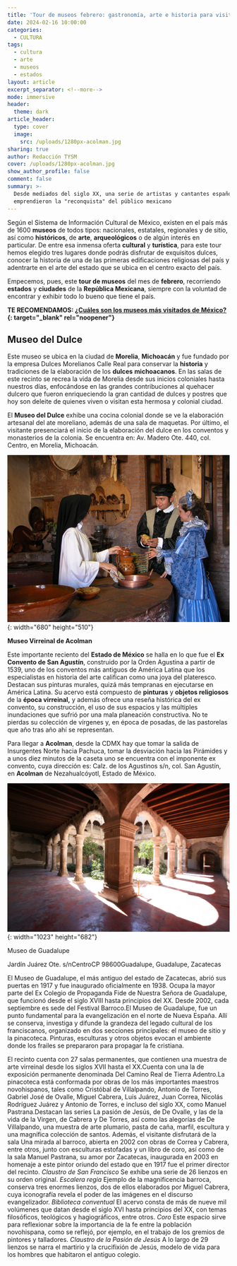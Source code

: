 ```yaml
---
title: 'Tour de museos febrero: gastronomía, arte e historia para visitar '
date: 2024-02-16 10:00:00
categories:
  - CULTURA
tags:
  - cultura
  - arte
  - museos
  - estados
layout: article
excerpt_separator: <!--more-->
mode: immersive
header:
  theme: dark
article_header:
  type: cover
  image:
    src: /uploads/1280px-acolman.jpg
sharing: true
author: Redacción TYSM
cover: /uploads/1280px-acolman.jpg
show_author_profile: false
comment: false
summary: >-
  Desde mediados del siglo XX, una serie de artistas y cantantes españoles
  emprendieron la "reconquista" del público mexicano
---
```

Según el Sistema de Información Cultural de México, existen en el país más de 1600 **museos** de todos tipos: nacionales, estatales, regionales y de sitio, así como **históricos**, de **arte**, **arqueológicos** o de algún interés en particular. De entre esa inmensa oferta **cultural** y **turística**, para este tour hemos elegido tres lugares donde podrás disfrutar de exquisitos dulces, conocer la historia de una de las primeras edificaciones religiosas del país y adentrarte en el arte del estado que se ubica en el centro exacto del país.

Empecemos, pues, este **tour de museos** del mes de **febrero**, recorriendo **estados** y **ciudades** de la **República Mexicana**, siempre con la voluntad de encontrar y exhibir todo lo bueno que tiene el país.

**TE RECOMENDAMOS: [¿Cuáles son los museos más visitados de México?](https://blog.tonoysumariachi.com/turismo/2022/06/07/cuales-son-los-museos-mas-visitados-de-mexico.html){: target="_blank" rel="noopener"}**

## Museo del Dulce

Este museo se ubica en la ciudad de **Morelia**, **Michoacán** y fue fundado por la empresa Dulces Morelianos Calle Real para conservar la **historia** y tradiciones de la elaboración de los **dulces** **michoacanos**. En las salas de este recinto se recrea la vida de Morelia desde sus inicios coloniales hasta nuestros días, enfocándose en las grandes contribuciones al quehacer dulcero que fueron enriqueciendo la gran cantidad de dulces y postres que hoy son deleite de quienes viven o visitan esta hermosa y colonial ciudad.

El **Museo del Dulce** exhibe una cocina colonial donde se ve la elaboración artesanal del ate moreliano, además de una sala de maquetas. Por último, el visitante presenciará el inicio de la elaboración del dulce en los conventos y monasterios de la colonia. Se encuentra en: Av. Madero Ote. 440, col. Centro, en Morelia, Michoacán.

![](/uploads/museoreal.jpeg){: width="680" height="510"}

**Museo Virreinal de Acolman**

Este importante reciento del **Estado de México** se halla en lo que fue el **Ex Convento de San Agustín**, construido por la Orden Agustina a partir de 1539, uno de los conventos más antiguos de América Latina que los especialistas en historia del arte califican como una joya del plateresco. Destacan sus pinturas murales, quizá más tempranas en ejecutarse en América Latina. Su acervo está compuesto de **pinturas** y **objetos religiosos** de la **época virreinal,**&nbsp;y además ofrece una reseña histórica del ex convento, su construcción, el uso de sus espacios y las múltiples inundaciones que sufrió por una mala planeación constructiva. No te pierdas su colección de vírgenes y, en época de posadas, de las pastorelas que año tras año ahí se representan.

Para llegar a **Acolman**, desde la CDMX hay que tomar la salida de Insurgentes Norte hacia Pachuca, tomar la desviación hacia las Pirámides y a unos diez minutos de la caseta uno se encuentra con el imponente ex convento, cuya dirección es: Calz. de los Agustinos s/n, col. San Agustín, en **Acolman** de Nezahualcóyotl, Estado de México.

![](/uploads/acolman2.jpg){: width="1023" height="682"}

Museo de Guadalupe

Jardín Juárez Ote. s/nCentroCP 98600Guadalupe, Guadalupe, Zacatecas

El Museo de Guadalupe, el más antiguo del estado de Zacatecas, abrió sus puertas en 1917 y fue inaugurado oficialmente en 1938. Ocupa la mayor parte del Ex Colegio de Propaganda Fide de Nuestra Señora de Guadalupe, que funcionó desde el siglo XVIII hasta principios del XX. Desde 2002, cada septiembre es sede del Festival Barroco.El Museo de Guadalupe, fue un punto fundamental para la evangelización en el norte de Nueva España. Allí se conserva, investiga y difunde la grandeza del legado cultural de los franciscanos, organizado en dos secciones principales: el museo de sitio y la pinacoteca. Pinturas, esculturas y otros objetos evocan el ambiente donde los frailes se prepararon para propagar la fe cristiana.

El recinto cuenta con 27 salas permanentes, que contienen una muestra de arte virreinal desde los siglos XVII hasta el XX.Cuenta con una la de exposición permanente denominada Del Camino Real de Tierra Adentro.La pinacoteca está conformada por obras de los más importantes maestros novohispanos, tales como Cristóbal de Villalpando, Antonio de Torres, Gabriel José de Ovalle, Miguel Cabrera, Luis Juárez, Juan Correa, Nicolás Rodríguez Juárez y Antonio de Torres, e incluso del siglo XX, como Manuel Pastrana.Destacan las series La pasión de Jesús, de De Ovalle, y las de la vida de la Virgen, de Cabrera y De Torres, así como las alegorías de De Villalpando, una muestra de arte plumario, pasta de caña, marfil, escultura y una magnífica colección de santos. Además, el visitante disfrutará de la sala Una mirada al barroco, abierta en 2002 con obras de Correa y Cabrera, entre otros, junto con esculturas estofadas y un libro de coro, así como de la sala Manuel Pastrana, su amor por Zacatecas, inaugurada en 2003 en homenaje a este pintor oriundo del estado que en 1917 fue el primer director del recinto.&nbsp;*Claustro de San Francisco*&nbsp;Se exhibe una serie de 26 lienzos en su orden original.&nbsp;*Escalera regia*&nbsp;Ejemplo de la magnificencia barroca, conserva tres enormes lienzos, dos de ellos elaborados por Miguel Cabrera, cuya iconografía revela el poder de las imágenes en el discurso evangelizador.&nbsp;*Biblioteca conventual*&nbsp;El acervo consta de más de nueve mil volúmenes que datan desde el siglo XVI hasta principios del XX, con temas filosóficos, teológicos y hagiográficos, entre otros.&nbsp;*Coro*&nbsp;Este espacio sirve para reflexionar sobre la importancia de la fe entre la población novohispana, como se reflejó, por ejemplo, en el trabajo de los gremios de pintores y talladores.&nbsp;*Claustro de la Pasión de Jesús*&nbsp;A lo largo de 29 lienzos se narra el martirio y la crucifixión de Jesús, modelo de vida para los hombres que habitaron el antiguo colegio.